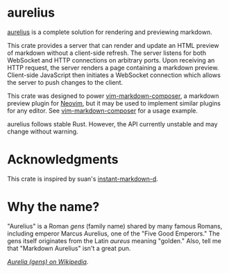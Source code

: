 # aurelius

[aurelius](https://github.com/euclio/aurelius) is a complete solution for
rendering and previewing markdown.

This crate provides a server that can render and update an HTML preview of
markdown without a client-side refresh. The server listens for both WebSocket
and HTTP connections on arbitrary ports. Upon receiving an HTTP request, the
server renders a page containing a markdown preview. Client-side JavaScript then
initiates a WebSocket connection which allows the server to push changes to the
client.

This crate was designed to power [vim-markdown-composer], a markdown preview
plugin for [Neovim](http://neovim.io), but it may be used to implement similar
plugins for any editor. See [vim-markdown-composer] for a usage example.

aurelius follows stable Rust. However, the API currently unstable and may change
without warning.

# Acknowledgments
This crate is inspired by suan's
[instant-markdown-d](https://github.com/suan/instant-markdown-d).

# Why the name?
"Aurelius" is a Roman *gens* (family name) shared by many famous Romans,
including emperor Marcus Aurelius, one of the "Five Good Emperors." The gens
itself originates from the Latin *aureus* meaning "golden." Also, tell me that
"Markdown Aurelius" isn't a great pun.

<cite>[Aurelia (gens) on Wikipedia](https://en.wikipedia.org/wiki/Aurelia_(gens))</cite>.

[vim-markdown-composer]: https://github.com/euclio/vim-markdown-composer
